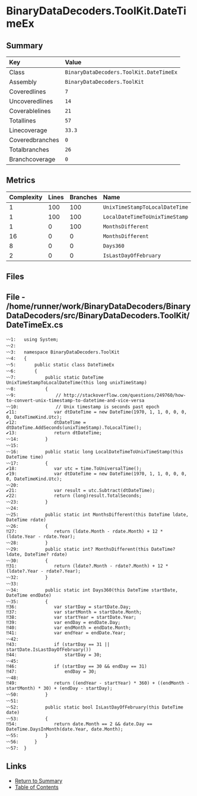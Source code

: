 ﻿# BinaryDataDecoders.ToolKit.DateTimeEx

## Summary

| Key             | Value                                   |
| :-------------- | :-------------------------------------- |
| Class           | `BinaryDataDecoders.ToolKit.DateTimeEx` |
| Assembly        | `BinaryDataDecoders.ToolKit`            |
| Coveredlines    | `7`                                     |
| Uncoveredlines  | `14`                                    |
| Coverablelines  | `21`                                    |
| Totallines      | `57`                                    |
| Linecoverage    | `33.3`                                  |
| Coveredbranches | `0`                                     |
| Totalbranches   | `26`                                    |
| Branchcoverage  | `0`                                     |

## Metrics

| Complexity | Lines | Branches | Name                           |
| :--------- | :---- | :------- | :----------------------------- |
| 1          | 100   | 100      | `UnixTimeStampToLocalDateTime` |
| 1          | 100   | 100      | `LocalDateTimeToUnixTimeStamp` |
| 1          | 0     | 100      | `MonthsDifferent`              |
| 16         | 0     | 0        | `MonthsDifferent`              |
| 8          | 0     | 0        | `Days360`                      |
| 2          | 0     | 0        | `IsLastDayOfFebruary`          |

## Files

## File - /home/runner/work/BinaryDataDecoders/BinaryDataDecoders/src/BinaryDataDecoders.ToolKit/DateTimeEx.cs

```CSharp
〰1:   using System;
〰2:   
〰3:   namespace BinaryDataDecoders.ToolKit
〰4:   {
〰5:       public static class DateTimeEx
〰6:       {
〰7:           public static DateTime UnixTimeStampToLocalDateTime(this long unixTimeStamp)
〰8:           {
〰9:               // http://stackoverflow.com/questions/249760/how-to-convert-unix-timestamp-to-datetime-and-vice-versa
〰10:              // Unix timestamp is seconds past epoch
✔11:              var dtDateTime = new DateTime(1970, 1, 1, 0, 0, 0, 0, DateTimeKind.Utc);
✔12:              dtDateTime = dtDateTime.AddSeconds(unixTimeStamp).ToLocalTime();
✔13:              return dtDateTime;
〰14:          }
〰15:  
〰16:          public static long LocalDateTimeToUnixTimeStamp(this DateTime time)
〰17:          {
✔18:              var utc = time.ToUniversalTime();
✔19:              var dtDateTime = new DateTime(1970, 1, 1, 0, 0, 0, 0, DateTimeKind.Utc);
〰20:  
✔21:              var result = utc.Subtract(dtDateTime);
✔22:              return (long)result.TotalSeconds;
〰23:          }
〰24:  
〰25:          public static int MonthsDifferent(this DateTime ldate, DateTime rdate)
〰26:          {
‼27:              return (ldate.Month - rdate.Month) + 12 * (ldate.Year - rdate.Year);
〰28:          }
〰29:          public static int? MonthsDifferent(this DateTime? ldate, DateTime? rdate)
〰30:          {
‼31:              return (ldate?.Month - rdate?.Month) + 12 * (ldate?.Year - rdate?.Year);
〰32:          }
〰33:  
〰34:          public static int Days360(this DateTime startDate, DateTime endDate)
〰35:          {
‼36:              var startDay = startDate.Day;
‼37:              var startMonth = startDate.Month;
‼38:              var startYear = startDate.Year;
‼39:              var endDay = endDate.Day;
‼40:              var endMonth = endDate.Month;
‼41:              var endYear = endDate.Year;
〰42:  
‼43:              if (startDay == 31 || startDate.IsLastDayOfFebruary())
‼44:                  startDay = 30;
〰45:  
‼46:              if (startDay == 30 && endDay == 31)
‼47:                  endDay = 30;
〰48:  
‼49:              return ((endYear - startYear) * 360) + ((endMonth - startMonth) * 30) + (endDay - startDay);
〰50:          }
〰51:  
〰52:          public static bool IsLastDayOfFebruary(this DateTime date)
〰53:          {
‼54:              return date.Month == 2 && date.Day == DateTime.DaysInMonth(date.Year, date.Month);
〰55:          }
〰56:      }
〰57:  }
```

## Links

* [Return to Summary](Summary.md)
* [Table of Contents](../TOC.md)


